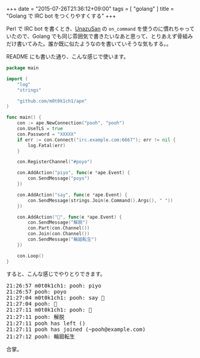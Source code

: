 +++
date = "2015-07-26T21:36:12+09:00"
tags = [ "golang" ]
title = "Golang で IRC bot をつくりやすくする"
+++

Perl で IRC bot を書くとき、[UnazuSan](https://github.com/Songmu/p5-UnazuSan) の `on_command` を使うのに慣れちゃっていたので、Golang でも同じ雰囲気で書きたいなあと思って、とりあえず骨組みだけ書いてみた。誰か既に似たようなのを書いていそうな気もする。。

<div class="github-card" data-user="m0t0k1ch1" data-repo="ape"></div>
<script src="//cdn.jsdelivr.net/github-cards/latest/widget.js"></script>

<!--more-->

README にも書いた通り、こんな感じで使います。

``` go
package main

import (
    "log"
    "strings"

    "github.com/m0t0k1ch1/ape"
)

func main() {
    con := ape.NewConnection("pooh", "pooh")
    con.UseTLS = true
    con.Password = "XXXXX"
    if err := con.Connect("irc.example.com:6667"); err != nil {
        log.Fatal(err)
    }

    con.RegisterChannel("#poyo")

    con.AddAction("piyo", func(e *ape.Event) {
        con.SendMessage("poyo")
    })

    con.AddAction("say", func(e *ape.Event) {
        con.SendMessage(strings.Join(e.Command().Args(), " "))
    })

    con.AddAction("🙏", func(e *ape.Event) {
        con.SendMessage("解脱")
        con.Part(con.Channel())
        con.Join(con.Channel())
        con.SendMessage("輪廻転生")
    })

    con.Loop()
}
```

すると、こんな感じでやりとりできます。

<pre>
21:26:57 m0t0k1ch1: pooh: piyo
21:26:57 pooh: poyo
21:27:04 m0t0k1ch1: pooh: say 🙏
21:27:04 pooh: 🙏
21:27:11 m0t0k1ch1: pooh: 🙏
21:27:11 pooh: 解脱
21:27:11 pooh has left ()
21:27:11 pooh has joined (~pooh@example.com)
21:27:12 pooh: 輪廻転生
</pre>

合掌。
